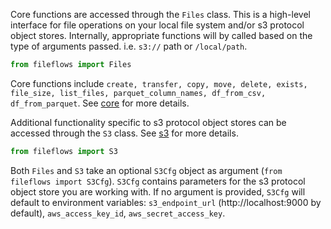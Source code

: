 Core functions are accessed through the `Files` class. This is a high-level interface for file operations on your local file system and/or s3 protocol object stores. Internally, appropriate functions will by called based on the type of arguments passed. i.e. `s3://` path or `/local/path`.

```py
from fileflows import Files
```
Core functions include `create, transfer, copy, move, delete, exists, file_size, list_files, parquet_column_names, df_from_csv, df_from_parquet`.
See [core](/fileflows/core.py) for more details.   

Additional functionality specific to s3 protocol object stores can be accessed through the `S3` class. See [s3](/fileflows/s3.py) for more details.
```py
from fileflows import S3
```

Both `Files` and `S3` take an optional `S3Cfg` object as argument (`from fileflows import S3Cfg`). `S3Cfg` contains parameters for the s3 protocol object store you are working with. If no argument is provided, `S3Cfg` will default to environment variables: `s3_endpoint_url` (http://localhost:9000 by default), `aws_access_key_id`, `aws_secret_access_key`.